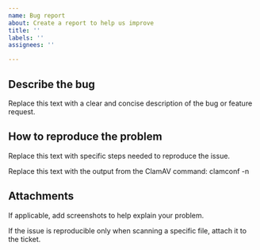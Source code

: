 ```yaml
---
name: Bug report
about: Create a report to help us improve
title: ''
labels: ''
assignees: ''

---
```


<!-- STOP! Please verify that the issue you're reporting is not a security issue before you continue.

Security issues must *never* be reported on GitHub Issues because GitHub Issues are public by default. A security issue, or vulnerability, may be any bug that represents a threat to the security of the ClamAV users or any issue that a malicious person could use to cause a Denial of Service (DoS) attack on a network service running ClamAV, such as a mail filter or file upload scanner.

Read our Security Policy to find security issue reporting instructions: https://github.com/Cisco-Talos/clamav/security/policy
If you are unsure if your bug is a security issue, please report it as a security issue. -->

Describe the bug
----------------

Replace this text with a clear and concise description of the bug or feature request.

How to reproduce the problem
----------------------------

Replace this text with specific steps needed to reproduce the issue.

Replace this text with the output from the ClamAV command:
    clamconf -n

Attachments
-----------

If applicable, add screenshots to help explain your problem.

If the issue is reproducible only when scanning a specific file, attach it to the ticket.

<!-- CAUTION: Do not attach malware unless in an encrypted zip. Better yet, provide a link to the file on on VirusTotal.

The maximum size for file attachments on GitHub Issues is 25MB and the maximum size for images is 10MB. If the file is too big, you can upload it to a password protected website and send us the URL and the credentials to access it.

If your file must be kept confidential you can reach out on the [ClamAV Discord chat server](https://discord.gg/6vNAqWnVgw) to exchange email addresses and to share the zipped file, or to share the zip password. -->

